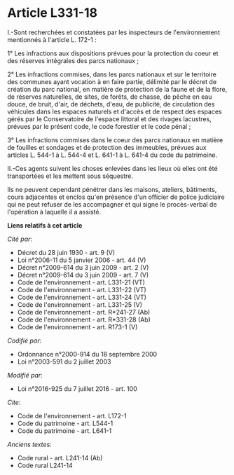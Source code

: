 # Article L331-18

I.-Sont recherchées et constatées par les inspecteurs de l'environnement mentionnés à l'article L. 172-1 : 

1° Les infractions aux dispositions prévues pour la protection du coeur et des réserves intégrales des parcs nationaux ; 

2° Les infractions commises, dans les parcs nationaux et sur le territoire des communes ayant vocation à en faire partie,
délimité par le décret de création du parc national, en matière de protection de la faune et de la flore, de réserves
naturelles, de sites, de forêts, de chasse, de pêche en eau douce, de bruit, d'air, de déchets, d'eau, de publicité, de
circulation des véhicules dans les espaces naturels et d'accès et de respect des espaces gérés par le Conservatoire de
l'espace littoral et des rivages lacustres, prévues par le présent code, le code forestier et le code pénal ; 

3° Les infractions commises dans le coeur des parcs nationaux en matière de fouilles et sondages et de protection des
immeubles, prévues aux articles L. 544-1 à L. 544-4 et L. 641-1 à L. 641-4 du code du patrimoine. 

II.-Ces agents suivent les choses enlevées dans les lieux où elles ont été transportées et les mettent sous séquestre. 

Ils ne peuvent cependant pénétrer dans les maisons, ateliers, bâtiments, cours adjacentes et enclos qu'en présence d'un
officier de police judiciaire qui ne peut refuser de les accompagner et qui signe le procès-verbal de l'opération à laquelle
il a assisté.

**Liens relatifs à cet article**

_Cité par_:

  - Décret du 28 juin 1930 - art. 9 (V)
  - Loi n°2006-11 du 5 janvier 2006 - art. 44 (V)
  - Décret n°2009-614 du 3 juin 2009 - art. 2 (V)
  - Décret n°2009-614 du 3 juin 2009 - art. 7 (V)
  - Code de l'environnement - art. L331-21 (VT)
  - Code de l'environnement - art. L331-22 (VT)
  - Code de l'environnement - art. L331-24 (VT)
  - Code de l'environnement - art. L331-25 (V)
  - Code de l'environnement - art. R*241-27 (Ab)
  - Code de l'environnement - art. R*331-28 (Ab)
  - Code de l'environnement - art. R173-1 (V)

_Codifié par_:

  - Ordonnance n°2000-914 du 18 septembre 2000
  - Loi n°2003-591 du 2 juillet 2003

_Modifié par_:

  - Loi n°2016-925 du 7 juillet 2016 - art. 100

_Cite_:

  - Code de l'environnement - art. L172-1
  - Code du patrimoine - art. L544-1
  - Code du patrimoine - art. L641-1

_Anciens textes_:

  - Code rural - art. L241-14 (Ab)
  - Code rural L241-14
